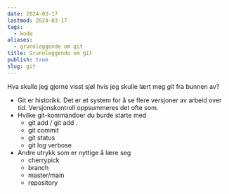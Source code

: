 ```yaml
---
date: 2024-03-17
lastmod: 2024-03-17
tags:
  - kode
aliases:
  - grunnleggende om git
title: Grunnleggende om git
publish: true
slug: git
---
```


Hva skulle jeg gjerne visst sjøl hvis jeg skulle lært meg *git* fra bunnen av?

- Git er historikk. Det er et system for å se flere versjoner av arbeid over tid. Versjonskontroll oppsummeres det ofte som.
- Hvilke git-kommandoer du burde starte med
	- git add / git add .
	- git commit
	- git status
	- git log verbose
- Andre utrykk som er nyttige å lære seg
	- cherrypick
	- branch
	- master/main
	- repository

